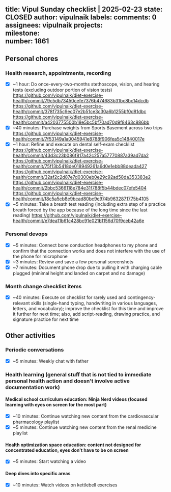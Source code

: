 title:	Vipul Sunday checklist | 2025-02-23
state:	CLOSED
author:	vipulnaik
labels:	
comments:	0
assignees:	vipulnaik
projects:	
milestone:	
number:	1861
--
## Personal chores

### Health research, appointments, recording

- [x] ~1 hour: Do once-every-two-months stethoscope, vision, and hearing tests (excluding outdoor portion of vision tests) https://github.com/vipulnaik/diet-exercise-health/commit/79c5db73450cefe7376b474683b31bc8bc14dcdb https://github.com/vipulnaik/diet-exercise-health/commit/378f735c9ec07e2b51ce3c30a6b1255bf0d81dbc https://github.com/vipulnaik/diet-exercise-health/commit/a4203775500b18e5bc5bf70ad70d9f8463c886bb
- [x] ~40 minutes: Purchase weights from Sports Basement across two trips https://github.com/vipulnaik/diet-exercise-health/commit/7f53149a1a0045941e8788f906fea5c14840017e
- [x] ~1 hour: Refine and execute on dental self-exam checklist https://github.com/vipulnaik/diet-exercise-health/commit/43d3c23b086f817a42c257a57770887a39ad7da2 https://github.com/vipulnaik/diet-exercise-health/commit/75f13b5418de018949261a6d0e1ebb88deada427 https://github.com/vipulnaik/diet-exercise-health/commit/32af2c2d87e7d0300eb0e29c92ad58da353383e2 https://github.com/vipulnaik/diet-exercise-health/commit/2bbc5366118e784e31f788f5b44bdec07efe5404 https://github.com/vipulnaik/diet-exercise-health/commit/f8c5a5cb8e9bcad80bc9e974b9632871775b4105
- [x] ~5 minutes: Take a breath test reading (including extra step of a practice breath forced by the app because of the long time since the last reading) https://github.com/vipulnaik/diet-exercise-health/commit/e7dea11b61c428bc91e021b1156d70f9ceb42a6e

### Personal devops

- [x] ~5 minutes: Connect bone conduction headphones to my phone and confirm that the connection works and does not interfere with the use of the phone for microphone
- [x] ~3 minutes: Review and save a few personal screenshots
- [x] ~7 minutes: Document phone drop due to pulling it with charging cable plugged (minimal height and landed on carpet and no damage)

### Month change checklist items

- [x] ~40 minutes: Execute on checklist for rarely used and contingency-relevant skills (single-hand typing, handwriting in various languages, letters, and vocabulary); improve the checklist for this time and improve it further for next time; also, add script-reading, drawing practice, and signature practice for next time

## Other activities

### Periodic conversations

- [x] ~5 minutes: Weekly chat with father

### Health learning (general stuff that is not tied to immediate personal health action and doesn't involve active documentation work)

#### Medical school curriculum education: Ninja Nerd videos (focused learning with eyes on screen for the most part)

- [x] ~10 minutes: Continue watching new content from the cardiovascular pharmacology playlist
- [x] ~5 minutes: Continue watching new content from the renal medicine playlist

#### Health optimization space education: content not designed for concentrated education, eyes don't have to be on screen

- [x] ~5 minutes: Start watching a video

#### Deep dives into specific areas

- [x] ~10 minutes: Watch videos on kettlebell exercises
